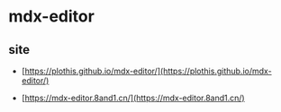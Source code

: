 # mdx-editor

## site

- [https://plothis.github.io/mdx-editor/](https://plothis.github.io/mdx-editor/)

- [https://mdx-editor.8and1.cn/](https://mdx-editor.8and1.cn/)




